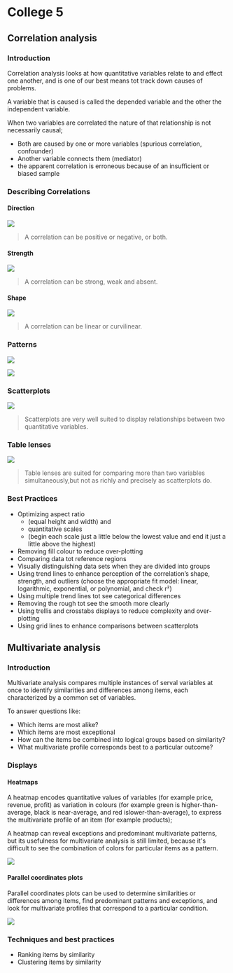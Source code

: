 # College 5
## Correlation analysis

### Introduction

Correlation analysis looks at how quantitative variables relate to and effect one another, and is one of our best means tot track down causes of problems.

A variable that is caused is called the depended variable and the other the independent variable.

When two variables are correlated the nature of that relationship is not necessarily causal;

* Both are caused by one or more variables (spurious correlation, confounder)
* Another variable connects them (mediator)
* the apparent correlation is erroneous because of an insufficient or biased sample

### Describing Correlations

#### Direction

![](files/39.png)

> A correlation can be positive or negative, or both.

#### Strength

![](files/40.png)

> A correlation can be strong, weak and absent.

#### Shape

![](files/41.png)

> A correlation can be linear or curvilinear.

### Patterns

![](files/42.png)

![](files/43.png)

### Scatterplots

![](files/44.png)

> Scatterplots are very well suited to display relationships between two quantitative variables. 

### Table lenses

![](files/45.png)

> Table lenses are  suited  for comparing more than two variables simultaneously,but not as richly and precisely as scatterplots do.

### Best Practices

* Optimizing aspect ratio 
	- (equal height and width) and 
	- quantitative scales 
	- (begin each scale just a little below the lowest value and end it just a little above 		the highest)
* Removing fill colour to reduce over-plotting
* Comparing data tot reference regions
* Visually distinguishing data sets when they are divided into groups
* Using trend lines to enhance perception of the correlation’s shape, strength, and outliers
     (choose the appropriate fit model: linear, logarithmic, exponential, or polynomial, and check r²)
* Using multiple trend lines tot see categorical differences
* Removing the rough tot see the smooth more clearly
* Using trellis and crosstabs displays to reduce complexity and over-plotting
* Using grid lines to enhance comparisons between scatterplots

## Multivariate analysis

### Introduction

Multivariate analysis compares multiple instances of serval variables at once  to identify similarities and differences among items, each characterized by a common set of variables.

To answer questions like:

* Which items are most alike?
* Which items are most exceptional
* How can the items be combined into logical groups based on similarity?
* What multivariate profile corresponds best to a particular outcome?

### Displays

#### Heatmaps

A heatmap encodes quantitative values of variables (for example price, revenue, profit) 
as variation in colours (for example green is higher-than-average, black is near-average, and red islower-than-average), to express the multivariate profile of an item (for example products);

A heatmap can reveal exceptions and predominant multivariate patterns, but its usefulness for multivariate analysis is still limited, because it's difficult to see the combination of colors for particular items as a pattern.

![](files/46.png)

#### Parallel coordinates plots

Parallel coordinates plots can be used to determine similarities or differences among items, find predominant patterns and exceptions, and look for multivariate profiles that correspond to a particular condition.

![](files/47.png)

### Techniques and best practices

*  Ranking items by similarity
* Clustering items by similarity


